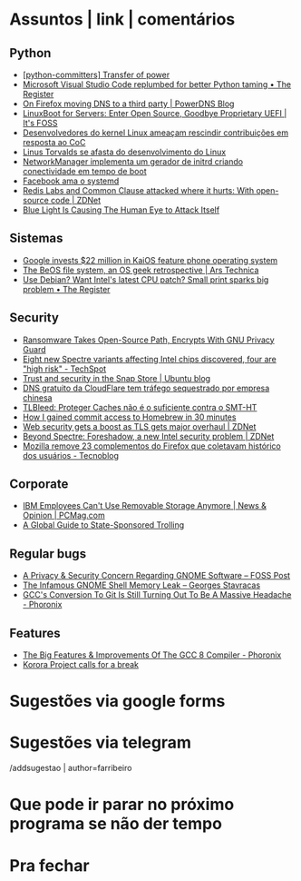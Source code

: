 Assuntos | link | comentários
=============================
Python
------
* [&#91;python-committers&#93; Transfer of power](https://www.mail-archive.com/python-committers@python.org/msg05628.html)
* [Microsoft Visual Studio Code replumbed for better Python taming • The Register    ](https://www.theregister.co.uk/2018/07/20/microsoft_visual_studio_code_python/)
* [On Firefox moving DNS to a third party | PowerDNS Blog](https://blog.powerdns.com/2018/09/04/on-firefox-moving-dns-to-a-third-party/)
* [LinuxBoot for Servers: Enter Open Source, Goodbye Proprietary UEFI | It's FOSS](https://itsfoss.com/linuxboot-uefi/)
* [Desenvolvedores do kernel Linux ameaçam rescindir contribuições em resposta ao CoC](http://eri.cx/68T)
* [Linus Torvalds se afasta do desenvolvimento do Linux](http://eri.cx/68O)
* [NetworkManager implementa um gerador de initrd criando conectividade em tempo de boot](http://eri.cx/68Q)
* [Facebook ama o systemd](http://eri.cx/692)
* [​Redis Labs and Common Clause attacked where it hurts: With open-source code | ZDNet](https://www.zdnet.com/article/redis-labs-and-common-clause-attacked-where-it-hurts-with-open-source-code/)
* [Blue Light Is Causing The Human Eye to Attack Itself](https://www.sciencealert.com/how-blue-wavelengths-light-affect-retinal-cell-tissues-eye-disease)

Sistemas
--------
* [Google invests $22 million in KaiOS feature phone operating system](https://www.androidpolice.com/2018/06/28/google-invests-22-million-kaios-feature-phone-operating-system/)
* [The BeOS file system, an OS geek retrospective | Ars Technica](http://arstechnica.com/open-source/news/2010/06/the-beos-filesystem.ars)
* [Use Debian? Want Intel's latest CPU patch? Small print sparks big problem • The Register](https://www.theregister.co.uk/2018/08/21/intel_cpu_patch_licence/)

Security
--------
* [Ransomware Takes Open-Source Path, Encrypts With GNU Privacy Guard](https://securingtomorrow.mcafee.com/mcafee-labs/ransomware-takes-open-source-path-encrypts-gnu-privacy-guard/)
* [Eight new Spectre variants affecting Intel chips discovered, four are "high risk" - TechSpot](https://www.techspot.com/news/74447-eight-new-spectre-variants-affecting-intel-chips-discovered.html)
* [Trust and security in the Snap Store | Ubuntu blog](https://blog.ubuntu.com/2018/05/15/trust-and-security-in-the-snap-store)
* [DNS gratuito da CloudFlare tem tráfego sequestrado por empresa chinesa](https://medium.com/@ayubio/dns-gratuito-da-cloudflare-tem-tr%C3%A1fego-sequestrado-por-empresa-chinesa-b0a4de05cdbc)
* [TLBleed: Proteger Caches não é o suficiente contra o SMT-HT](https://linux-br.org/81-tlbleed-proteger-caches-nao-e-o-suficiente-contra-o-smt-ht)
* [How I gained commit access to Homebrew in 30 minutes](https://medium.com/@vesirin/how-i-gained-commit-access-to-homebrew-in-30-minutes-2ae314df03ab)
* [Web security gets a boost as TLS gets major overhaul | ZDNet](http://flip.it/t_i0iy)
* [Beyond Spectre: Foreshadow, a new Intel security problem | ZDNet](http://flip.it/yU2XxV)
* [Mozilla remove 23 complementos do Firefox que coletavam histórico dos usuários - Tecnoblog](http://flip.it/56RYnO)

Corporate
---------
* [IBM Employees Can't Use Removable Storage Anymore | News & Opinion | PCMag.com](https://www.pcmag.com/news/361098/ibm-employees-cant-use-removable-storage-anymore)
* [A Global Guide to State-Sponsored Trolling](https://www.bloomberg.com/features/2018-government-sponsored-cyber-militia-cookbook/)

Regular bugs
------------
* [A Privacy & Security Concern Regarding GNOME Software – FOSS Post](https://fosspost.org/analytics/privacy-security-concern-regarding-gnome-software)
* [The Infamous GNOME Shell Memory Leak – Georges Stavracas](https://feaneron.com/2018/04/20/the-infamous-gnome-shell-memory-leak/)
* [GCC's Conversion To Git Is Still Turning Out To Be A Massive Headache - Phoronix](https://www.phoronix.com/scan.php?page=news_item&px=GCC-Git-Complexities)

Features
--------
* [The Big Features & Improvements Of The GCC 8 Compiler - Phoronix](https://www.phoronix.com/scan.php?page=news_item&px=GCC-8-Compiler-Features-List)
* [Korora Project calls for a break](https://kororaproject.org/about/news/time-for-a-break)


Sugestões via google forms
==========================

Sugestões via telegram
======================
/addsugestao | author=farribeiro

Que pode ir parar no próximo programa se não der tempo
=======================================================

Pra fechar
==========



